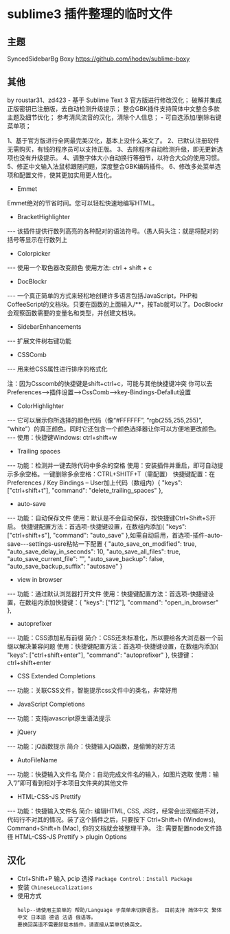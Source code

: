 # sublime3 插件整理的临时文件

## 主题
SyncedSidebarBg
Boxy
https://github.com/ihodev/sublime-boxy
## 其他

by roustar31、zd423 - 基于 Sublime Text 3 官方版进行修改汉化；
破解并集成正版密钥已注册版，去自动检测升级提示；
整合GBK插件支持简体中文整合多款主题及细节优化；
参考清风流音的汉化，清除个人信息； - 可自选添加/删除右键菜单项；

1、基于官方版进行全网最完美汉化，基本上没什么英文了。
2、已默认注册软件无需购买，有钱的程序员可以支持正版。
3、去除程序自动检测升级，即无更新选项也没有升级提示。
4、调整字体大小自动换行等细节，以符合大众的使用习惯。
5、修正中文输入法鼠标跟随问题，深度整合GBK编码插件。
6、修改多处菜单选项和配置文件，使其更加实用更人性化。


- Emmet

Emmet绝对的节省时间。您可以轻松快速地编写HTML。
- BracketHighlighter

--- 该插件提供行数列高亮的各种配对的语法符号。（愚人码头注：就是将配对的括号等显示在行数列上
- Colorpicker

--- 使用一个取色器改变颜色
使用方法: ctrl + shift + c
- DocBlockr

--- 一个真正简单的方式来轻松地创建许多语言包括JavaScript，PHP和CoffeeScript的文档块。只要在函数的上面输入/**，按Tab就可以了。DocBlockr会观察函数需要的变量名和类型，并创建文档块。
- SidebarEnhancements

--- 扩展文件树右键功能
- CSSComb

--- 用来给CSS属性进行排序的格式化

注：因为Csscomb的快捷键是shift+ctrl+c，可能与其他快捷键冲突
你可以去Preferences-->插件设置-->CssComb-->key-Bindings-Defallut设置
- ColorHighlighter

--- 它可以展示你所选择的颜色代码（像“#FFFFFF”, “rgb(255,255,255)”, “white”）的真正颜色。同时它还包含一个颜色选择器让你可以方便地更改颜色。
--- 使用：快捷键Windows: ctrl+shift+w
- Trailing spaces

--- 功能：检测并一键去除代码中多余的空格
使用：安装插件并重启，即可自动提示多余空格。一键删除多余空格：CTRL+SHITF+T（需配置）
快捷键配置：在Preferences / Key Bindings – User加上代码（数组内）{ "keys": ["ctrl+shift+t"], "command": "delete_trailing_spaces" },
- auto-save

--- 功能：自动保存文件
使用：默认是不会自动保存，按快捷键Ctrl+Shift+S开启。
快捷键配置方法：首选项-快捷键设置，在数组内添加{ "keys": ["ctrl+shift+s"], "command": "auto_save" },如需自动启用，首选项-插件-auto-save---settings-usre粘帖一下配置
{
"auto_save_on_modified": true,
"auto_save_delay_in_seconds": 10,
"auto_save_all_files": true,
"auto_save_current_file": "",
"auto_save_backup": false,
"auto_save_backup_suffix": "autosave"
}
- view in browser

--- 功能：通过默认浏览器打开文件
使用：快捷键配置方法：首选项-快捷键设置，在数组内添加快捷键：{ "keys": ["f12"], "command": "open_in_browser" },
- autoprefixer

--- 功能：CSS添加私有前缀
简介：CSS还未标准化，所以要给各大浏览器一个前缀以解决兼容问题
使用：快捷键配置方法：首选项-快捷键设置，在数组内添加{ "keys": ["ctrl+shift+enter"], "command": "autoprefixer" },
快捷键：ctrl+shift+enter
- CSS Extended Completions

--- 功能：关联CSS文件，智能提示css文件中的类名，非常好用
- JavaScript Completions

--- 功能：支持javascript原生语法提示
- jQuery

--- 功能：jQ函数提示
简介：快捷输入jQ函数，是偷懒的好方法
- AutoFileName

--- 功能：快捷输入文件名
简介：自动完成文件名的输入，如图片选取
使用：输入”/”即可看到相对于本项目文件夹的其他文件
- HTML-CSS-JS Prettify

--- 功能：快捷输入文件名
简介: 编辑HTML, CSS, JS时，经常会出现缩进不对，代码行不对其的情况。装了这个插件之后，只要按下 Ctrl+Shift+h (Windows), Command+Shift+h (Mac), 你的文档就会被整理干净。
注: 需要配置node文件路径 HTML-CSS-JS Prettify > plugin Options

## 汉化
- Ctrl+Shift+P 输入 pcip 选择 `Package Control：Install Package`
- 安装 `ChineseLocalizations`
- 使用方式
	```
	help--请使用主菜单的 帮助/Language 子菜单来切换语言。 目前支持 简体中文 繁体中文 日本語 德语 法语 俄语等。 
	要换回英语不需要卸载本插件，请直接从菜单切换英文。
	```